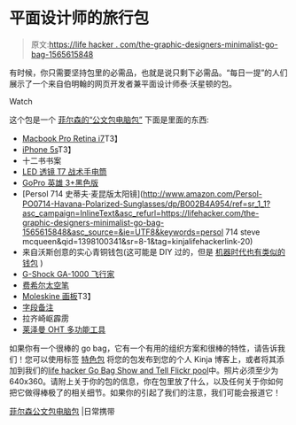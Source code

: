 # 平面设计师的旅行包

> 原文:[https://life hacker . com/the-graphic-designers-minimalist-go-bag-1565615848](https://lifehacker.com/the-graphic-designers-minimalist-go-bag-1565615848)

有时候，你只需要坚持包里的必需品，也就是说只剩下必需品。“每日一提”的人们展示了一个来自伯明翰的网页开发者兼平面设计师泰·沃星顿的包。

Watch

这个包是一个 [菲尔森的“公文包电脑包”](http://www.filson.com/products/briefcase-computer-bag.70257.html) 下面是里面的东西:

*   [Macbook Pro Retina i7](http://www.amazon.com/dp/B0096VCUG6?asc_campaign=InlineText&asc_refurl=https://lifehacker.com/the-graphic-designers-minimalist-go-bag-1565615848&asc_source=&tag=kinjalifehackerlink-20)T3】
*   [iPhone 5s](http://www.amazon.com/dp/B00F3J4E5U?asc_campaign=InlineText&asc_refurl=https://lifehacker.com/the-graphic-designers-minimalist-go-bag-1565615848&asc_source=&tag=kinjalifehackerlink-20)T3】
*   十二书书案
*   [LED 透镜 T7 战术手电筒](http://www.amazon.com/dp/B0054KZ4WU?asc_campaign=InlineText&asc_refurl=https://lifehacker.com/the-graphic-designers-minimalist-go-bag-1565615848&asc_source=&tag=kinjalifehackerlink-20)
*   [GoPro 英雄 3+黑色版](http://www.amazon.com/dp/B00F3F0GLU?asc_campaign=InlineText&asc_refurl=https://lifehacker.com/the-graphic-designers-minimalist-go-bag-1565615848&asc_source=&tag=kinjalifehackerlink-20)
*   [Persol 714 史蒂夫·麦昆版太阳镜](http://www.amazon.com/Persol-PO0714-Havana-Polarized-Sunglasses/dp/B002B4A954/ref=sr_1_1?asc_campaign=InlineText&asc_refurl=https://lifehacker.com/the-graphic-designers-minimalist-go-bag-1565615848&asc_source=&ie=UTF8&keywords=persol 714 steve mcqueen&qid=1398100341&sr=8-1&tag=kinjalifehackerlink-20)
*   来自沃斯创意的实心青铜钱包(这可能是 DIY 过的，但是 [机器时代也有类似的钱包](http://www.machine-era.com/) )
*   [G-Shock GA-1000 飞行家](http://www.amazon.com/dp/B0093SLCOI?asc_campaign=InlineText&asc_refurl=https://lifehacker.com/the-graphic-designers-minimalist-go-bag-1565615848&asc_source=&tag=kinjalifehackerlink-20)
*   [费希尔太空笔](http://www.amazon.com/dp/B000WGD13U?asc_campaign=InlineText&asc_refurl=https://lifehacker.com/the-graphic-designers-minimalist-go-bag-1565615848&asc_source=&tag=kinjalifehackerlink-20)
*   [Moleskine 画板](http://www.amazon.com/dp/8883701054?asc_campaign=InlineText&asc_refurl=https://lifehacker.com/the-graphic-designers-minimalist-go-bag-1565615848&asc_source=&tag=kinjalifehackerlink-20)T3】
*   [字段备注](http://www.amazon.com/dp/B003QSS59Q?asc_campaign=InlineText&asc_refurl=https://lifehacker.com/the-graphic-designers-minimalist-go-bag-1565615848&asc_source=&tag=kinjalifehackerlink-20)
*   拉齐崎岖霹雳
*   [莱泽曼 OHT 多功能工具](http://www.amazon.com/dp/B0080691G0?asc_campaign=InlineText&asc_refurl=https://lifehacker.com/the-graphic-designers-minimalist-go-bag-1565615848&asc_source=&tag=kinjalifehackerlink-20)

如果你有一个很棒的 go bag，它有一个有用的组织方案和很棒的特性，请告诉我们！您可以使用标签 [特色包](http://kinja.com/tag/featured-bag) 将您的包发布到您的个人 Kinja 博客上，或者将其添加到我们的[life hacker Go Bag Show and Tell Flickr pool](http://www.flickr.com/groups/2301352@N21)中。照片必须至少为 640x360。请附上关于你的包的信息，你在包里放了什么，以及任何关于你如何把它做得棒极了的相关细节。如果你的引起了我们的注意，我们可能会报道它！

[菲尔森公文包电脑包](http://everyday-carry.com/post/82608985891/filson-briefcase-computer-bag-70257-macbook) |日常携带
